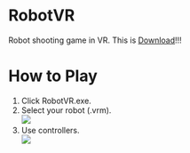 # RobotVR
Robot shooting game in VR.  This is [Download](https://github.com/rn9dfj3/robot_vr/releases)!!!
# How to Play
1. Click RobotVR.exe.
1. Select your robot (.vrm).  
![](https://github.com/rn9dfj3/robot_vr/blob/master/figure1.png)
1. Use controllers.  
![](https://github.com/rn9dfj3/robot_vr/blob/master/figure2.png)
